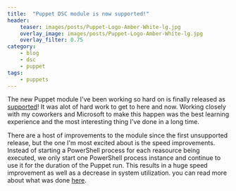 ```yaml
---
title:  "Puppet DSC module is now supported!"
header:
    teaser: images/posts/Puppet-Logo-Amber-White-lg.jpg
    overlay_image: images/posts/Puppet-Logo-Amber-White-lg.jpg
    overlay_filter: 0.75
category:
    - blog
    - dsc
    - puppet
tags:
    - puppets
---
```


The new Puppet module I've been working so hard on is finally released as [supported](https://forge.puppetlabs.com/puppetlabs/dsc)! It was alot of hard work to get to here and now. Working closely with my coworkers and Microsoft to make this happen was the best learning experience and the most interesting thing I've done in a long time.

There are a host of improvements to the module since the first unsupported release, but the one I'm most excited about is the speed improvements. Instead of starting a PowerShell process for each reasource being executed, we only start one PowerShell process instance and continue to use it for the duration of the Puppet run. This results in a huge speed improvement as well as a decrease in system utilization. you can read more about what was done [here](https://puppetlabs.com/blog/powershell-dsc-module-now-supported).
